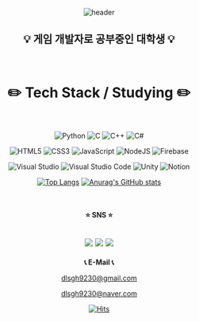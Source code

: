 <div align=center>

![header](https://capsule-render.vercel.app/api?type=waving&customColorList=&height=300&section=header&text=Welcome&desc=PQ77github&fontSize=90&fontAlign=50&fontAlignY=45&fontColor=000000)

💡 게임  개발자로 공부중인 대학생 💡<br>
----------
<br>

✏️ Tech Stack / Studying ✏️
==========================
<br>

![Python](https://img.shields.io/badge/python-3670A0?style=for-the-badge&logo=python&logoColor=ffdd54) ![C](https://img.shields.io/badge/c-%2300599C.svg?style=for-the-badge&logo=c&logoColor=white) ![C++](https://img.shields.io/badge/c++-%2300599C.svg?style=for-the-badge&logo=c%2B%2B&logoColor=white) ![C#](https://img.shields.io/badge/c%23-%23239120.svg?style=for-the-badge&logo=c-sharp&logoColor=white) 



![HTML5](https://img.shields.io/badge/html5-%23E34F26.svg?style=for-the-badge&logo=html5&logoColor=white) ![CSS3](https://img.shields.io/badge/css3-%231572B6.svg?style=for-the-badge&logo=css3&logoColor=white) ![JavaScript](https://img.shields.io/badge/javascript-%23323330.svg?style=for-the-badge&logo=javascript&logoColor=%23F7DF1E)
![NodeJS](https://img.shields.io/badge/node.js-6DA55F?style=for-the-badge&logo=node.js&logoColor=white) ![Firebase](https://img.shields.io/badge/Firebase-039BE5?style=for-the-badge&logo=Firebase&logoColor=white) 
  

![Visual Studio](https://img.shields.io/badge/Visual%20Studio-5C2D91.svg?style=for-the-badge&logo=visual-studio&logoColor=white) ![Visual Studio Code](https://img.shields.io/badge/Visual%20Studio%20Code-0078d7.svg?style=for-the-badge&logo=visual-studio-code&logoColor=white) ![Unity](https://img.shields.io/badge/unity-%23000000.svg?style=for-the-badge&logo=unity&logoColor=white) ![Notion](https://img.shields.io/badge/Notion-%23000000.svg?style=for-the-badge&logo=notion&logoColor=white) 
  
[![Top Langs](https://github-readme-stats.vercel.app/api/top-langs/?username=PQ777&layout=compact&theme=synthwave)](https://github.com/PQ777/github-readme-stats) 
[![Anurag's GitHub stats](https://github-readme-stats.vercel.app/api?username=PQ777&theme=synthwave)](https://github.com/PQ777/github-readme-stats)
<br>
<br>

  

<br>
<b>⭐ SNS ⭐</b>

<a href="https://blog.naver.com/daze2649" target="_blank"><img src="https://img.shields.io/badge/AnimeBlog-000000?style=flat-square&logo=Bloglovin&logoColor=white"/></a> <a href="https://blog.naver.com/dlsgh9230" target="_blank"><img src="https://img.shields.io/badge/CodingBlog-000000?style=flat-square&logo=dev.to&logoColor=white"/></a> <a href="https://scrawny-galley-7da.notion.site/Game-ClientProgrammer-ea81731dd780457e8146806d73478713" target="_blank"><img src="https://img.shields.io/badge/Notion-000000?style=flat-square&logo=Notion&logoColor=white"/></a> 
------


<b>📞 E-Mail 📞</b>
  
dlsgh9230@gmail.com 

dlsgh9230@naver.com
  

  
[![Hits](https://hits.seeyoufarm.com/api/count/incr/badge.svg?url=https%3A%2F%2Fgithub.com%2Fpq777%2F&count_bg=%2327AE86&title_bg=%235D38D9&icon=github.svg&icon_color=%23E7E7E7&title=hits&edge_flat=false)](https://hits.seeyoufarm.com)  
</div>
